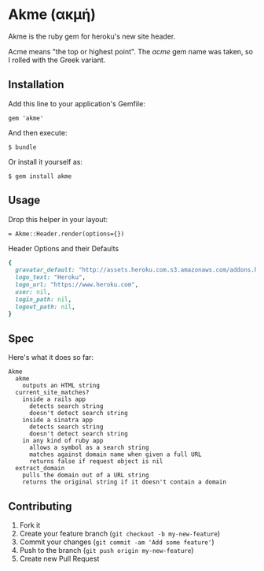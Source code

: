 Akme (ακμή)
====

Akme is the ruby gem for heroku's new site header.

Acme means "the top or highest point". The _acme_ gem name was taken, so I rolled with the Greek variant.

Installation
------------

Add this line to your application's Gemfile:

    gem 'akme'

And then execute:

    $ bundle

Or install it yourself as:

    $ gem install akme

Usage
-----

Drop this helper in your layout:

```haml
= Akme::Header.render(options={})
```

Header Options and their Defaults

```ruby
{
  gravatar_default: "http://assets.heroku.com.s3.amazonaws.com/addons.heroku.com/gravatar_default.png",
  logo_text: "Heroku",
  logo_url: "https://www.heroku.com",
  user: nil,
  login_path: nil,
  logout_path: nil,
}
```

Spec
----

Here's what it does so far:

    Akme
      akme
        outputs an HTML string
      current_site_matches?
        inside a rails app
          detects search string
          doesn't detect search string
        inside a sinatra app
          detects search string
          doesn't detect search string
        in any kind of ruby app
          allows a symbol as a search string
          matches against domain name when given a full URL
          returns false if request object is nil
      extract_domain
        pulls the domain out of a URL string
        returns the original string if it doesn't contain a domain


## Contributing

1. Fork it
2. Create your feature branch (`git checkout -b my-new-feature`)
3. Commit your changes (`git commit -am 'Add some feature'`)
4. Push to the branch (`git push origin my-new-feature`)
5. Create new Pull Request
